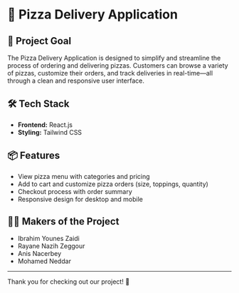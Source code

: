 # 🍕 Pizza Delivery Application

## 🎯 Project Goal

The Pizza Delivery Application is designed to simplify and streamline the process of ordering and delivering pizzas. Customers can browse a variety of pizzas, customize their orders, and track deliveries in real-time—all through a clean and responsive user interface.

## 🛠️ Tech Stack

- **Frontend:** React.js
- **Styling:** Tailwind CSS

## 📦 Features

- View pizza menu with categories and pricing
- Add to cart and customize pizza orders (size, toppings, quantity)
- Checkout process with order summary
- Responsive design for desktop and mobile

## 👨‍💻 Makers of the Project

- Ibrahim Younes Zaidi
- Rayane Nazih Zeggour
- Anis Nacerbey
- Mohamed Neddar

---

Thank you for checking out our project! 🍕
